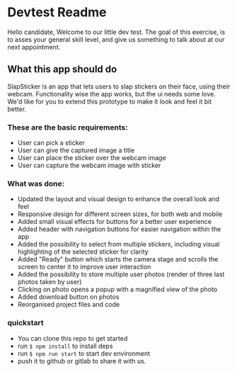 # Devtest Readme

Hello candidate, Welcome to our little dev test. The goal of this exercise, is to asses your general skill level, and give us something to talk about at our next appointment.

## What this app should do

SlapSticker is an app that lets users to slap stickers on their face, using their webcam. Functionality wise the app works, but the ui needs some love. We'd like for you to extend this prototype to make it look and feel it bit better.

### These are the basic requirements:

- User can pick a sticker
- User can give the captured image a title
- User can place the sticker over the webcam image
- User can capture the webcam image with sticker

### What was done:

- Updated the layout and visual design to enhance the overall look and feel
- Responsive design for different screen sizes, for both web and mobile
- Added small visual effects for buttons for a better user experience
- Added header with navigation buttons for easier navigation within the app
- Added the possibility to select from multiple stickers, including visual highlighting of the selected sticker for clarity
- Added "Ready" button which starts the camera stage and scrolls the screen to center it to improve user interaction
- Added the possibility to store multiple user photos (render of three last photos taken by user)
- Clicking on photo opens a popup with a magnified view of the photo
- Added download button on photos
- Reorganised project files and code

### quickstart

- You can clone this repo to get started
- run `$ npm install` to install deps
- run `$ npm run start` to start dev environment
- push it to github or gitlab to share it with us.
